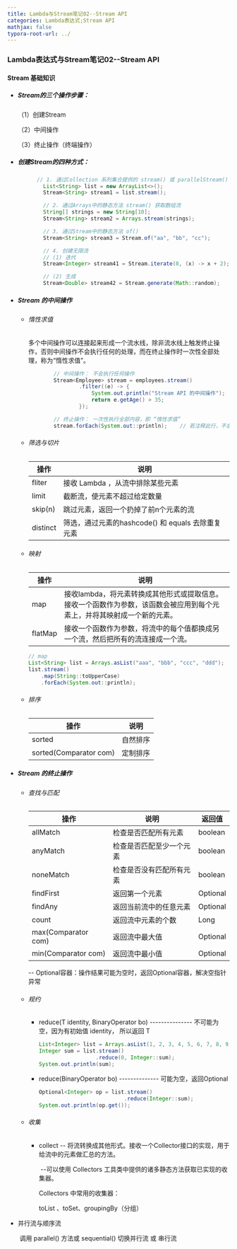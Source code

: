 ```yaml
---
title: Lambda与Stream笔记02--Stream API
categories: Lambda表达式;Stream API
mathjax: false
typora-root-url: ../
---
```


### Lambda表达式与Stream笔记02--Stream API

#### Stream 基础知识

- ##### Stream的三个操作步骤：

  （1）创建Stream

  （2）中间操作

  （3）终止操作（终端操作）

- ##### 创建Stream的四种方式：

  ```java
  		// 1. 通过Collection 系列集合提供的 stream() 或 parallelStream()
          List<String> list = new ArrayList<>();
          Stream<String> stream1 = list.stream();
  
          // 2. 通过Arrays中的静态方法 stream() 获取数组流
          String[] strings = new String[10];
          Stream<String> stream2 = Arrays.stream(strings);
  
          // 3. 通过Stream中的静态方法 of()
          Stream<String> stream3 = Stream.of("aa", "bb", "cc");
  
          // 4. 创建无限流
          // (1) 迭代
          Stream<Integer> stream41 = Stream.iterate(0, (x) -> x + 2);
  
          // (2) 生成
          Stream<Double> stream42 = Stream.generate(Math::random);
  ```

- ##### Stream 的中间操作

  - ###### 惰性求值

    多个中间操作可以连接起来形成一个流水线，除非流水线上触发终止操作，否则中间操作不会执行任何的处理，而在终止操作时一次性全部处理，称为“惰性求值”。

    ```java
    		// 中间操作： 不会执行任何操作
            Stream<Employee> stream = employees.stream()
                    .filter((e) -> {
                        System.out.println("Stream API 的中间操作");
                        return e.getAge() > 35;
                    });
    
            // 终止操作： 一次性执行全部内容，即 “惰性求值”
            stream.forEach(System.out::println); 	// 若注释此行，不会有任何输出
    ```

  - ###### 筛选与切片

    | 操作     | 说明                                              |
    | -------- | ------------------------------------------------- |
    | fliter   | 接收 Lambda ，从流中排除某些元素                  |
    | limit    | 截断流，使元素不超过给定数量                      |
    | skip(n)  | 跳过元素，返回一个扔掉了前n个元素的流             |
    | distinct | 筛选，通过元素的hashcode() 和 equals 去除重复元素 |

  - ###### 映射

    | 操作    | 说明                                                         |
    | ------- | ------------------------------------------------------------ |
    | map     | 接收lambda，将元素转换成其他形式或提取信息。接收一个函数作为参数，该函数会被应用到每个元素上，并将其映射成一个新的元素。 |
    | flatMap | 接收一个函数作为参数，将流中的每个值都换成另一个流，然后把所有的流连接成一个流。 |

    ```java
    // map
    List<String> list = Arrays.asList("aaa", "bbb", "ccc", "ddd");
    list.stream()
        .map(String::toUpperCase)
        .forEach(System.out::println);
    ```

  - ###### 排序

    | 操作                   | 说明     |
    | ---------------------- | -------- |
    | sorted                 | 自然排序 |
    | sorted(Comparator com) | 定制排序 |

- ##### Stream 的终止操作

  - ###### 查找与匹配

    | 操作                | 说明                     | 返回值      |
    | ------------------- | ------------------------ | ----------- |
    | allMatch            | 检查是否匹配所有元素     | boolean     |
    | anyMatch            | 检查是否匹配至少一个元素 | boolean     |
    | noneMatch           | 检查是否没有匹配所有元素 | boolean     |
    | findFirst           | 返回第一个元素           | Optional<T> |
    | findAny             | 返回当前流中的任意元素   | Optional<T> |
    | count               | 返回流中元素的个数       | Long        |
    | max(Comparator com) | 返回流中最大值           | Optional<T> |
    | min(Comparator com) | 返回流中最小值           | Optional<T> |

    -- Optional容器：操作结果可能为空时，返回Optional容器，解决空指针异常

  - ###### 规约

    - reduce(T identity, BinaryOperator bo)          --------------- 不可能为空，因为有初始值 identity， 所以返回 T

      ```java
      List<Integer> list = Arrays.asList(1, 2, 3, 4, 5, 6, 7, 8, 9, 10);
      Integer sum = list.stream()
                        .reduce(0, Integer::sum);
      System.out.println(sum);
      ```

    - reduce(BinaryOperator bo)           -------------- 可能为空，返回Optional

      ```java
      Optional<Integer> op = list.stream()
                                 .reduce(Integer::sum);
      System.out.println(op.get());
      ```

  - ###### 收集

    - collect -- 将流转换成其他形式。接收一个Collector接口的实现，用于给流中的元素做汇总的方法。

      ​		     --可以使用 Collectors 工具类中提供的诸多静态方法获取已实现的收集器。

      Collectors 中常用的收集器：

      toList 、toSet、groupingBy（分组）

- 并行流与顺序流

  ​	调用 parallel() 方法或 sequential() 切换并行流 或 串行流